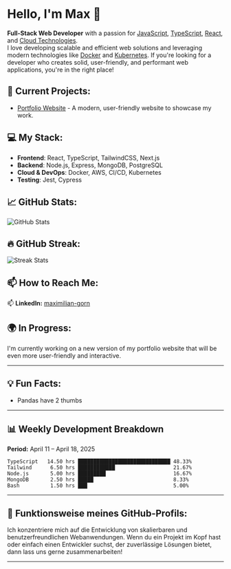 # Hello, I'm Max 👋  
**Full-Stack Web Developer** with a passion for [JavaScript](https://www.javascript.com/), [TypeScript](https://www.typescriptlang.org/), [React](https://reactjs.org/), and [Cloud Technologies](https://aws.amazon.com/).  
I love developing scalable and efficient web solutions and leveraging modern technologies like [Docker](https://www.docker.com/) and [Kubernetes](https://kubernetes.io/). If you're looking for a developer who creates solid, user-friendly, and performant web applications, you're in the right place!

## 🚀 Current Projects:
- [Portfolio Website](https://github.com/yourusername/portfolio) - A modern, user-friendly website to showcase my work.

## 💻 My Stack:
- **Frontend**: React, TypeScript, TailwindCSS, Next.js
- **Backend**: Node.js, Express, MongoDB, PostgreSQL
- **Cloud & DevOps**: Docker, AWS, CI/CD, Kubernetes
- **Testing**: Jest, Cypress

## 📈 GitHub Stats:
![GitHub Stats](https://github-readme-stats.vercel.app/api?username=yourusername&show_icons=true&theme=radical)

## 🔥 GitHub Streak:
![Streak Stats](https://github-readme-streak-stats.herokuapp.com/?user=yourusername&theme=monokai)

## 📫 How to Reach Me:
📫 **LinkedIn:** [maximilian-gorn](https://www.linkedin.com/in/maximilian-gorn-657116361/)  

## 🌍 In Progress:
I'm currently working on a new version of my portfolio website that will be even more user-friendly and interactive.

---

## 💡 Fun Facts:
- Pandas have 2 thumbs

---

## 📊 Weekly Development Breakdown  
**Period:** April 11 – April 18, 2025

```text
TypeScript   14.50 hrs ██████████████████████████████ 48.33%
Tailwind      6.50 hrs ████████████                   21.67%
Node.js       5.00 hrs █████████                      16.67%
MongoDB       2.50 hrs █████                          8.33%
Bash          1.50 hrs ███                            5.00%

```
<p align="center">
  <a href="https://www.linkedin.com/in/maximilian-gorn-657116361/>
    <img src="https://img.shields.io/badge/LinkedIn-0077B5?style=for-the-badge&logo=linkedin&logoColor=white" />
  </a>
</p>

---

## 📍 Funktionsweise meines GitHub-Profils:
Ich konzentriere mich auf die Entwicklung von skalierbaren und benutzerfreundlichen Webanwendungen. Wenn du ein Projekt im Kopf hast oder einfach einen Entwickler suchst, der zuverlässige Lösungen bietet, dann lass uns gerne zusammenarbeiten!

---
